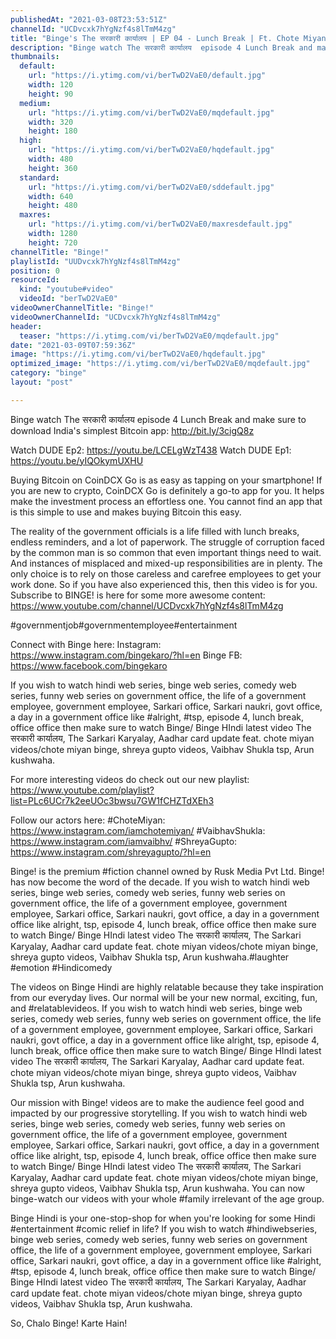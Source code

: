 ```yaml
---
publishedAt: "2021-03-08T23:53:51Z"
channelId: "UCDvcxk7hYgNzf4s8lTmM4zg"
title: "Binge's The सरकारी कार्यालय | EP 04 - Lunch Break | Ft. Chote Miyan, Shreya Gupto, Bibhu & Vaibhav"
description: "Binge watch The सरकारी कार्यालय  episode 4 Lunch Break and make sure to download India's simplest Bitcoin app: http://bit.ly/3cigQ8z\n\nWatch DUDE Ep2: https://youtu.be/LCELgWzT438\nWatch DUDE Ep1: https://youtu.be/yIQOkymUXHU\n\nBuying Bitcoin on CoinDCX Go is as easy as tapping on your smartphone! If you are new to crypto, CoinDCX Go is definitely a go-to app for you. It helps make the investment process an effortless one. You cannot find an app that is this simple to use and makes buying Bitcoin this easy.\n\nThe reality of the government officials is a life filled with lunch breaks, endless reminders, and a lot of paperwork. The struggle of corruption faced by the common man is so common that even important things need to wait. And instances of misplaced and mixed-up responsibilities are in plenty. The only choice is to rely on those careless and carefree employees to get your work done. So if you have also experienced this, then this video is for you. Subscribe to BINGE! is here for some more awesome content: https://www.youtube.com/channel/UCDvcxk7hYgNzf4s8lTmM4zg\n\n#governmentjob#governmentemployee#entertainment\n\nConnect with Binge here:\nInstagram: https://www.instagram.com/bingekaro/?hl=en\nBinge FB: https://www.facebook.com/bingekaro\n\nIf you wish to watch hindi web series, binge web series, comedy web series, funny web series on government office, the life of a government employee, government employee, Sarkari office, Sarkari naukri, govt office, a day in a government office like #alright, #tsp, episode 4, lunch break, office office then make sure to watch Binge/ Binge HIndi latest video The सरकारी कार्यालय, The Sarkari Karyalay, Aadhar card update feat. chote miyan videos/chote miyan binge, shreya gupto videos, Vaibhav Shukla tsp, Arun kushwaha.\n\nFor more interesting videos do check out our new playlist: https://www.youtube.com/playlist?list=PLc6UCr7k2eeUOc3bwsu7GW1fCHZTdXEh3\n\nFollow our actors here:\n#ChoteMiyan: https://www.instagram.com/iamchotemiyan/\n#VaibhavShukla: https://www.instagram.com/iamvaibhv/\n#ShreyaGupto: https://www.instagram.com/shreyagupto/?hl=en\n\nBinge! is the premium #fiction channel owned by Rusk Media Pvt Ltd. Binge! has now become the word of the decade. If you wish to watch hindi web series, binge web series, comedy web series, funny web series on government office, the life of a government employee, government employee, Sarkari office, Sarkari naukri, govt office, a day in a government office like alright, tsp, episode 4, lunch break, office office then make sure to watch Binge/ Binge HIndi latest video The सरकारी कार्यालय, The Sarkari Karyalay, Aadhar card update feat. chote miyan videos/chote miyan binge, shreya gupto videos, Vaibhav Shukla tsp, Arun kushwaha.#laughter #emotion #Hindicomedy\n\nThe videos on Binge Hindi are highly relatable because they take inspiration from our everyday lives. Our normal will be your new normal, exciting, fun, and #relatablevideos. If you wish to watch hindi web series, binge web series, comedy web series, funny web series on government office, the life of a government employee, government employee, Sarkari office, Sarkari naukri, govt office, a day in a government office like alright, tsp, episode 4, lunch break, office office then make sure to watch Binge/ Binge HIndi latest video The सरकारी कार्यालय, The Sarkari Karyalay, Aadhar card update feat. chote miyan videos/chote miyan binge, shreya gupto videos, Vaibhav Shukla tsp, Arun kushwaha.\n\nOur mission with Binge! videos are to make the audience feel good and impacted by our progressive storytelling. If you wish to watch hindi web series, binge web series, comedy web series, funny web series on government office, the life of a government employee, government employee, Sarkari office, Sarkari naukri, govt office, a day in a government office like alright, tsp, episode 4, lunch break, office office then make sure to watch Binge/ Binge HIndi latest video The सरकारी कार्यालय, The Sarkari Karyalay, Aadhar card update feat. chote miyan videos/chote miyan binge, shreya gupto videos, Vaibhav Shukla tsp, Arun kushwaha. You can now binge-watch our videos with your whole #family irrelevant of the age group.\n\nBinge Hindi is your one-stop-shop for when you're looking for some Hindi #entertainment #comic relief in life? If you wish to watch #hindiwebseries, binge web series, comedy web series, funny web series on government office, the life of a government employee, government employee, Sarkari office, Sarkari naukri, govt office, a day in a government office like #alright, #tsp, episode 4, lunch break, office office then make sure to watch Binge/ Binge HIndi latest video The सरकारी कार्यालय, The Sarkari Karyalay, Aadhar card update feat. chote miyan videos/chote miyan binge, shreya gupto videos, Vaibhav Shukla tsp, Arun kushwaha.\n\nSo, Chalo Binge! Karte Hain!"
thumbnails:
  default:
    url: "https://i.ytimg.com/vi/berTwD2VaE0/default.jpg"
    width: 120
    height: 90
  medium:
    url: "https://i.ytimg.com/vi/berTwD2VaE0/mqdefault.jpg"
    width: 320
    height: 180
  high:
    url: "https://i.ytimg.com/vi/berTwD2VaE0/hqdefault.jpg"
    width: 480
    height: 360
  standard:
    url: "https://i.ytimg.com/vi/berTwD2VaE0/sddefault.jpg"
    width: 640
    height: 480
  maxres:
    url: "https://i.ytimg.com/vi/berTwD2VaE0/maxresdefault.jpg"
    width: 1280
    height: 720
channelTitle: "Binge!"
playlistId: "UUDvcxk7hYgNzf4s8lTmM4zg"
position: 0
resourceId:
  kind: "youtube#video"
  videoId: "berTwD2VaE0"
videoOwnerChannelTitle: "Binge!"
videoOwnerChannelId: "UCDvcxk7hYgNzf4s8lTmM4zg"
header:
  teaser: "https://i.ytimg.com/vi/berTwD2VaE0/mqdefault.jpg"
date: "2021-03-09T07:59:36Z"
image: "https://i.ytimg.com/vi/berTwD2VaE0/hqdefault.jpg"
optimized_image: "https://i.ytimg.com/vi/berTwD2VaE0/mqdefault.jpg"
category: "binge"
layout: "post"

---
```

Binge watch The सरकारी कार्यालय  episode 4 Lunch Break and make sure to download India's simplest Bitcoin app: http://bit.ly/3cigQ8z

Watch DUDE Ep2: https://youtu.be/LCELgWzT438
Watch DUDE Ep1: https://youtu.be/yIQOkymUXHU

Buying Bitcoin on CoinDCX Go is as easy as tapping on your smartphone! If you are new to crypto, CoinDCX Go is definitely a go-to app for you. It helps make the investment process an effortless one. You cannot find an app that is this simple to use and makes buying Bitcoin this easy.

The reality of the government officials is a life filled with lunch breaks, endless reminders, and a lot of paperwork. The struggle of corruption faced by the common man is so common that even important things need to wait. And instances of misplaced and mixed-up responsibilities are in plenty. The only choice is to rely on those careless and carefree employees to get your work done. So if you have also experienced this, then this video is for you. Subscribe to BINGE! is here for some more awesome content: https://www.youtube.com/channel/UCDvcxk7hYgNzf4s8lTmM4zg

#governmentjob#governmentemployee#entertainment

Connect with Binge here:
Instagram: https://www.instagram.com/bingekaro/?hl=en
Binge FB: https://www.facebook.com/bingekaro

If you wish to watch hindi web series, binge web series, comedy web series, funny web series on government office, the life of a government employee, government employee, Sarkari office, Sarkari naukri, govt office, a day in a government office like #alright, #tsp, episode 4, lunch break, office office then make sure to watch Binge/ Binge HIndi latest video The सरकारी कार्यालय, The Sarkari Karyalay, Aadhar card update feat. chote miyan videos/chote miyan binge, shreya gupto videos, Vaibhav Shukla tsp, Arun kushwaha.

For more interesting videos do check out our new playlist: https://www.youtube.com/playlist?list=PLc6UCr7k2eeUOc3bwsu7GW1fCHZTdXEh3

Follow our actors here:
#ChoteMiyan: https://www.instagram.com/iamchotemiyan/
#VaibhavShukla: https://www.instagram.com/iamvaibhv/
#ShreyaGupto: https://www.instagram.com/shreyagupto/?hl=en

Binge! is the premium #fiction channel owned by Rusk Media Pvt Ltd. Binge! has now become the word of the decade. If you wish to watch hindi web series, binge web series, comedy web series, funny web series on government office, the life of a government employee, government employee, Sarkari office, Sarkari naukri, govt office, a day in a government office like alright, tsp, episode 4, lunch break, office office then make sure to watch Binge/ Binge HIndi latest video The सरकारी कार्यालय, The Sarkari Karyalay, Aadhar card update feat. chote miyan videos/chote miyan binge, shreya gupto videos, Vaibhav Shukla tsp, Arun kushwaha.#laughter #emotion #Hindicomedy

The videos on Binge Hindi are highly relatable because they take inspiration from our everyday lives. Our normal will be your new normal, exciting, fun, and #relatablevideos. If you wish to watch hindi web series, binge web series, comedy web series, funny web series on government office, the life of a government employee, government employee, Sarkari office, Sarkari naukri, govt office, a day in a government office like alright, tsp, episode 4, lunch break, office office then make sure to watch Binge/ Binge HIndi latest video The सरकारी कार्यालय, The Sarkari Karyalay, Aadhar card update feat. chote miyan videos/chote miyan binge, shreya gupto videos, Vaibhav Shukla tsp, Arun kushwaha.

Our mission with Binge! videos are to make the audience feel good and impacted by our progressive storytelling. If you wish to watch hindi web series, binge web series, comedy web series, funny web series on government office, the life of a government employee, government employee, Sarkari office, Sarkari naukri, govt office, a day in a government office like alright, tsp, episode 4, lunch break, office office then make sure to watch Binge/ Binge HIndi latest video The सरकारी कार्यालय, The Sarkari Karyalay, Aadhar card update feat. chote miyan videos/chote miyan binge, shreya gupto videos, Vaibhav Shukla tsp, Arun kushwaha. You can now binge-watch our videos with your whole #family irrelevant of the age group.

Binge Hindi is your one-stop-shop for when you're looking for some Hindi #entertainment #comic relief in life? If you wish to watch #hindiwebseries, binge web series, comedy web series, funny web series on government office, the life of a government employee, government employee, Sarkari office, Sarkari naukri, govt office, a day in a government office like #alright, #tsp, episode 4, lunch break, office office then make sure to watch Binge/ Binge HIndi latest video The सरकारी कार्यालय, The Sarkari Karyalay, Aadhar card update feat. chote miyan videos/chote miyan binge, shreya gupto videos, Vaibhav Shukla tsp, Arun kushwaha.

So, Chalo Binge! Karte Hain!